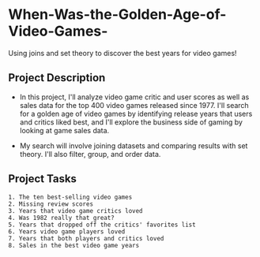# When-Was-the-Golden-Age-of-Video-Games-
Using joins and set theory to discover the best years for video games!

## Project Description

- In this project, I'll analyze video game critic and user scores as well as sales data for the top 400 video games released since 1977. I'll search for a golden age of video games by identifying release years that users and critics liked best, and I'll explore the business side of gaming by looking at game sales data.

- My search will involve joining datasets and comparing results with set theory. I'll also filter, group, and order data.

## Project Tasks
    1. The ten best-selling video games
    2. Missing review scores
    3. Years that video game critics loved
    4. Was 1982 really that great?
    5. Years that dropped off the critics' favorites list
    6. Years video game players loved
    7. Years that both players and critics loved
    8. Sales in the best video game years

